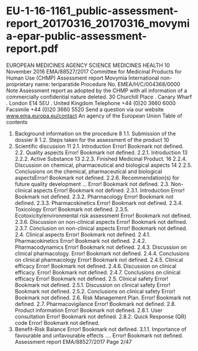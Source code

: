 # EU-1-16-1161_public-assessment-report_20170316_20170316_movymia-epar-public-assessment-report.pdf

EUROPEAN MEDICINES AGENCY
SCIENCE
MEDICINES HEALTH
10 November 2016
EMA/88527/2017
Committee for Medicinal Products for Human Use (CHMP)
Assessment report
Movymia
International non-proprietary name: teriparatide
Procedure No. EMEA/H/C/004368/0000
Note
Assessment report as adopted by the CHMP with all information of a commercially confidential nature
deleted.
30 Churchill Place . Canary Wharf . London E14 5EU . United Kingdom
Telephone +44 (0)20 3660 6000 Facsimile +44 (0)20 3660 5520
Send a question via our website www.ema.europa.eu/contact
An agency of the European Union
Table of contents
1. Background information on the procedure
8
1.1. Submission of the dossier
8
1.2. Steps taken for the assessment of the product
10
2. Scientific discussion
11
2.1. Introduction
Error! Bookmark not defined.
2.2. Quality aspects
Error! Bookmark not defined.
2.2.1. Introduction
13
2.2.2. Active Substance
13
2.2.3. Finished Medicinal Product.
16
2.2.4. Discussion on chemical, pharmaceutical and biological aspects
14
2.2.5. Conclusions on the chemical, pharmaceutical and biological aspectsError! Bookmark not
defined.
2.2.6. Recommendation(s) for future quality development ... Error! Bookmark not defined.
2.3. Non-clinical aspects
Error! Bookmark not defined.
2.3.1. Introduction
Error! Bookmark not defined.
2.3.2. Pharmacology
Error! Bookmark not defined.
2.3.3. Pharmacokinetics
Error! Bookmark not defined.
2.3.4. Toxicology
Error! Bookmark not defined.
2.3.5. Ecotoxicity/environmental risk assessment
Error! Bookmark not defined.
2.3.6. Discussion on non-clinical aspects
Error! Bookmark not defined.
2.3.7. Conclusion on non-clinical aspects
Error! Bookmark not defined.
2.4. Clinical aspects
Error! Bookmark not defined.
2.4.1. Pharmacokinetics
Error! Bookmark not defined.
2.4.2. Pharmacodynamics
Error! Bookmark not defined.
2.4.3. Discussion on clinical pharmacology.
Error! Bookmark not defined.
2.4.4. Conclusions on clinical pharmacology
Error! Bookmark not defined.
2.4.5. Clinical efficacy
Error! Bookmark not defined.
2.4.6. Discussion on clinical efficacy.
Error! Bookmark not defined.
2.4.7. Conclusions on clinical efficacy
Error! Bookmark not defined.
2.5. Clinical safety
Error! Bookmark not defined.
2.5.1. Discussion on clinical safety
Error! Bookmark not defined.
2.5.2. Conclusions on clinical safety
Error! Bookmark not defined.
2.6. Risk Management Plan.
Error! Bookmark not defined.
2.7. Pharmacovigilance
Error! Bookmark not defined.
2.8. Product information
Error! Bookmark not defined.
2.8.1. User consultation
Error! Bookmark not defined.
2.8.2. Quick Response (QR) code
Error! Bookmark not defined.
3. Benefit-Risk Balance
Error! Bookmark not defined.
3.1.1. Importance of favourable and unfavourable effects .... Error! Bookmark not defined.
Assessment report
EMA/88527/2017
Page 2/47
